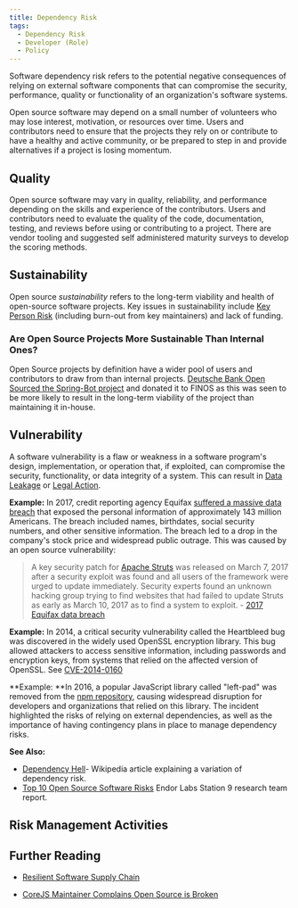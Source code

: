 ```yaml
---
title: Dependency Risk
tags:
  - Dependency Risk
  - Developer (Role)
  - Policy
---
```


<BoxOut title="Software Dependency Risk" image="/img/bok/risks/dependency-risk.png">

Software dependency risk refers to the potential negative consequences of relying on external software components that can compromise the security, performance, quality or functionality of an organization's software systems.

Open source software may depend on a small number of volunteers who may lose interest, motivation, or resources over time. Users and contributors need to ensure that the projects they rely on or contribute to have a healthy and active community, or be prepared to step in and provide alternatives if a project is losing momentum.

## Quality

Open source software may vary in quality, reliability, and performance depending on the skills and experience of the contributors. Users and contributors need to evaluate the quality of the code, documentation, testing, and reviews before using or contributing to a project. There are vendor tooling and suggested self administered maturity surveys to develop the scoring methods.

## Sustainability

Open source _sustainability_ refers to the long-term viability and health of open-source software projects.  Key issues in sustainability include [Key Person Risk](Staff-Risk) (including burn-out from key maintainers) and lack of funding.

### Are Open Source Projects More Sustainable Than Internal Ones?

Open Source projects by definition have a wider pool of users and contributors to draw from than internal projects.   [Deutsche Bank Open Sourced the Spring-Bot project](https://springbot.finos.org) and donated it to FINOS as this was seen to be more likely to result in the long-term viability of the project than maintaining it in-house.

## Vulnerability

A software vulnerability is a flaw or weakness in a software program's design, implementation, or operation that, if exploited, can compromise the security, functionality, or data integrity of a system.  This can result in [Data Leakage](Data-Leakage-Risk) or [Legal Action](Legal-Risk).

</BoxOut>

**Example:** In 2017, credit reporting agency Equifax [suffered a massive data breach](https://en.wikipedia.org/wiki/2017_Equifax_data_breach) that exposed the personal information of approximately 143 million Americans. The breach included names, birthdates, social security numbers, and other sensitive information. The breach led to a drop in the company's stock price and widespread public outrage.  This was caused by an open source vulnerability:

> A key security patch for [Apache Struts](https://en.wikipedia.org/wiki/2017_Equifax_data_breach) was released on March 7, 2017 after a security exploit was found and all users of the framework were urged to update immediately.  Security experts found an unknown hacking group trying to find websites that had failed to update Struts as early as March 10, 2017 as to find a system to exploit. - [2017 Equifax data breach](https://en.wikipedia.org/wiki/2017_Equifax_data_breach)

**Example:** In 2014, a critical security vulnerability called the Heartbleed bug was discovered in the widely used OpenSSL encryption library. This bug allowed attackers to access sensitive information, including passwords and encryption keys, from systems that relied on the affected version of OpenSSL.  See [CVE-2014-0160](https://www.cve.org/CVERecord?id=CVE-2014-0160)

**Example: **In 2016, a popular JavaScript library called "left-pad" was removed from the [npm repository](https://en.wikipedia.org/wiki/Npm_(software)), causing widespread disruption for developers and organizations that relied on this library. The incident highlighted the risks of relying on external dependencies, as well as the importance of having contingency plans in place to manage dependency risks.

**See Also:**

- [Dependency Hell](https://en.wikipedia.org/wiki/Dependency_hell)- Wikipedia article explaining a variation of dependency risk.
- [Top 10 Open Source Software Risks](https://www.endorlabs.com/blog/introducing-the-top-10-open-source-software-oss-risks) Endor Labs Station 9 research team report.

## Risk Management Activities

<BokTagList tag="Dependency Risk" filter="Activities" />

## Further Reading

- [Resilient Software Supply Chain](https://www.linkedin.com/posts/resilientcyber_software-supplychain-infosec-activity-7037427310441988096-7z_X?utm_source=share&utm_medium=member_ios)

- [CoreJS Maintainer Complains Open Source is Broken](https://www.theregister.com/2023/02/15/corejs_russia_open_source/)
